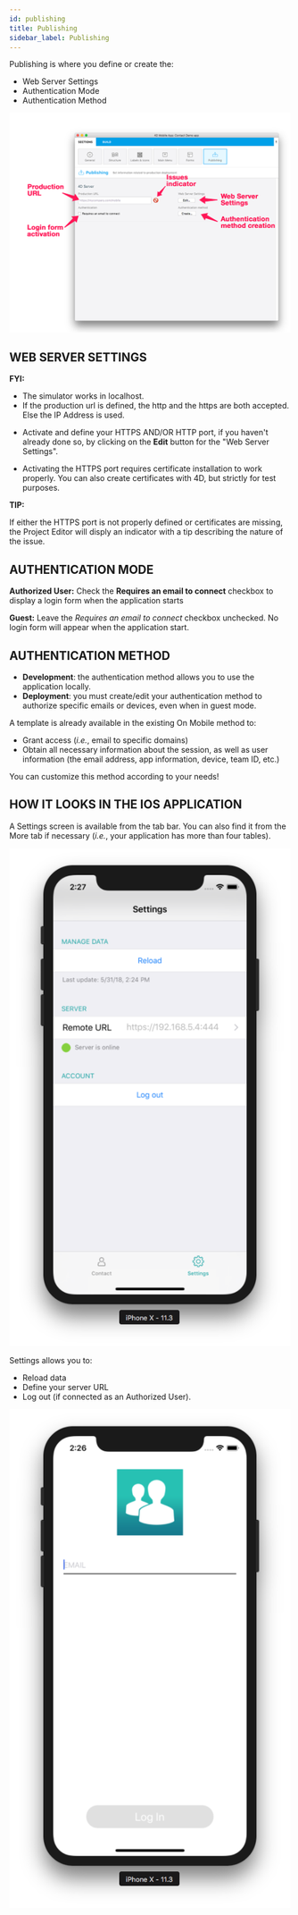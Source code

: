 ```yaml
---
id: publishing
title: Publishing
sidebar_label: Publishing
---
```


Publishing is where you define or create the:
* Web Server Settings
* Authentication Mode 
* Authentication Method

![alt-text](assets/4DforiOSOverview/Publishing-section-4D-for-iOS.png)


## WEB SERVER SETTINGS

 <div class = "tips">
<b>FYI:</b>

* The simulator works in localhost.
* If the production url is defined, the http and the https are both accepted. Else the IP Address is used.
</div>


* Activate and define your HTTPS AND/OR HTTP port, if you haven't already done so, by clicking on the <b>Edit</b> button for the "Web Server Settings".

* Activating the HTTPS port requires certificate installation to work properly. You can also create certificates with 4D, but strictly for test purposes.

<div class = "tips">
<b>TIP:</b>

If either the HTTPS port is not properly defined or certificates are missing, the Project Editor will disply an indicator with a tip describing the nature of the issue.
</div>


## AUTHENTICATION MODE

<b>Authorized User:</b> Check the <b>Requires an email to connect</b> checkbox to display a login form when the application starts

<b>Guest:</b> Leave the <i>Requires an email to connect</i> checkbox unchecked. No login form will appear when the application start.


## AUTHENTICATION METHOD

* <b>Development</b>: the authentication method allows you to use the application locally. 
* <b>Deployment</b>: you must create/edit your authentication method to authorize specific emails or devices, even when in guest mode.

A template is already available in the existing On Mobile method to:
* Grant access (<i>i.e.</i>, email to specific domains) 
* Obtain all necessary information about the session, as well as user information (the email address, app information, device, team ID, etc.)

You can customize this method according to your needs! 


## HOW IT LOOKS IN THE IOS APPLICATION

A Settings screen is available from the tab bar. You can also find it from the More tab if necessary (<i>i.e.</i>, your application has more than four tables).

![alt-text](assets/4DforiOSOverview/Setting-screen-Publishing-section-4D-for-iOS.png)

Settings allows you to:
* Reload data
* Define your server URL
* Log out (if connected as an Authorized User).

![alt-text](assets/4DforiOSOverview/Login-screen-Publishing-section-4D-for-iOS.png)


